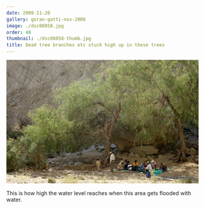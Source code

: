 ```yaml
---
date: 2008-11-20
gallery: goran-gatti-nov-2008
image: ./dsc08058.jpg
order: 48
thumbnail: ./dsc08058-thumb.jpg
title: Dead tree branches etc stuck high up in these trees
---
```


![Dead tree branches etc stuck high up in these trees](./dsc08058.jpg)

This is how high the water level reaches when this area gets flooded with water.